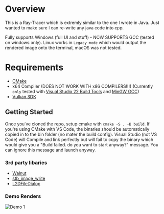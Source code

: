 # Overview

This is a Ray-Tracer which is extremly similar to the one I wrote in Java. Just wanted to make sure I can re-write any java code into cpp.

Fully supports Windows (full UI and stuff) - NOW SUPPORTS GCC (tested on windows only). Linux works in `Legacy mode` which would output the rendered image onto the terminal, macOS was not tested.

# Requirements
- [CMake](https://cmake.org/)
- x64 Compiler (DOES NOT WORK WITH x86 COMPILERS!!!) (Currently `only` tested with [Visual Studio 22 Build Tools](https://visualstudio.microsoft.com/downloads/) and [MinGW GCC](https://github.com/niXman/mingw-builds-binaries/releases))
- [Vulkan SDK](https://vulkan.lunarg.com/sdk/home#windows)


## Getting Started
Once you've cloned the repo, setup cmake with `cmake -S . -B build`. If you're using CMake with VS Code, the binaries should be automatically copied in to the bin folder (no mater the build config). 
Visual Studio (not VS Code) will Compile and link perfectly but will fail to copy the binary which would give you a "Build failed. do you want to start anyway?" message. You can ignore this message and launch anyway.

### 3rd party libaries
- [Walnut](https://github.com/TheCherno/Walnut)
- [stb_image_write](https://github.com/nothings/stb/blob/master/stb_image_write.h)
- [L2DFileDialog](https://github.com/Limeoats/L2DFileDialog)

### Demo Renders
![Demo 1](https://github.com/AbduEhab/Coal-RayTracer/blob/main/bin/SampleRender.png)

